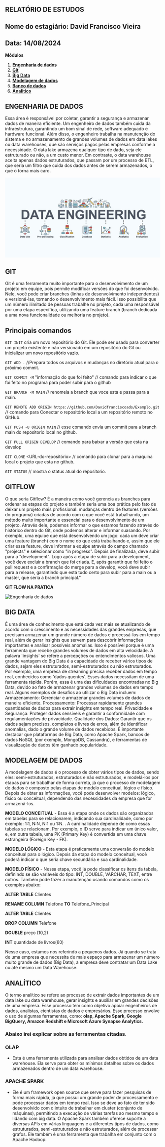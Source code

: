 ## RELATÓRIO DE ESTUDOS
## Nome do estagiário: David Francisco Vieira
## Data: 14/08/2024

**Módulos**  
1. [**Engenharia de dados**](#introducao)
2. [**Git**](#git)
3. [**Big Data**](#bigdata)
4. [**Modelagem de dados**](#modelodados)
5. [**Banco de dados**](#database)
6. [**Analitico**](#analítico)



## ENGENHARIA DE DADOS
Essa área é responsável por coletar, garantir a segurança e armazenar dados de maneira eficiente. Um engenheiro de dados também cuida da infraestrutura, garantindo um bom sinal de rede, software adequado e hardware funcional. Além disso, o engenheiro trabalha na manutenção do sistema e no armazenamento de grandes volumes de dados em data lakes ou data warehouses, que são serviços pagos pelas empresas conforme a necessidade. O data lake armazena qualquer tipo de dado, seja ele estruturado ou não, a um custo menor. Em contraste, o data warehouse aceita apenas dados estruturados, que passam por um processo de ETL, que seria um filtro que cuida dos dados antes de serem armazenados, o que o torna mais caro.

![Engenharia de dados](imagens/engenharia_de_dados.jpg) 

## GIT 
Git é uma ferramenta muito importante para o desenvolvimento de um projeto em equipe, pois permite modificar versões do que foi desenvolvido. Nele, você pode criar branches (linhas de desenvolvimento independentes) e versioná-las, tornando o desenvolvimento mais fácil. Isso possibilita que um número ilimitado de pessoas trabalhe no projeto, cada uma responsável por uma etapa específica, utilizando uma feature branch (branch dedicada a uma nova funcionalidade ou melhoria no projeto).


## Principais comandos
                            
```GIT INIT``` 
cria um novo repositório do Git. Ele pode ser usado para converter um projeto existente e não versionado em um repositório do Git ou inicializar um novo repositório vazio.

```GIT ADD .``` //Prepara todos os arquivos e mudanças no diretório atual para o próximo commit.

```GIT COMMIT -M``` "informação do que foi feito" //
comando para indicar o que foi feito no programa para poder subir para o github


```GIT BRANCH -M MAIN``` // 
renomeia a branch que voce esta e passa para a main.

```GIT REMOTE ADD ORIGIN https://github.com/Davidfranciscoads/Exemplo.git ``` //
comando para Conectar o repositório local a um repositório remoto no GitHub.

```GIT PUSH -U ORIGIN MAIN``` 
// esse comando envia um commit para a branch main do repositorio local no github.

```GIT PULL ORIGIN DEVELOP``` 
// comando para baixar a versão que esta na develop 

```GIT CLONE``` <URL-do-repositório>
// comando para clonar para a maquina local o projeto que esta no github.

```GIT STATUS``` 
// mostra o status atual do repositorio.


## GITFLOW
O que seria Gitflow? É a maneira como você gerencia as branches para ordenar as etapas do projeto e também seria uma boa prática pelo fato de deixar um projeto mais profissional. mudanças dentro de features (versões do programa) criadas de acordo com o que você está trabalhando, um método muito importante e essencial para o desenvolvimento de um projeto. Através dele, podemos informar o que estamos fazendo através do histórico dentro do Git, onde podemos alterar e informar suasando. Por exemplo, uma equipe que está desenvolvendo um jogo: cada um deve criar uma feature (branch) com o nome do que está trabalhando e, assim que ele criar essa feature, deve informar a equipe através do campo chamado "projects" e selecionar como "in progress". Depois de finalizada, deve subir para a "development". Logo após a etapa de subir para a development, você deve excluir a branch que foi criada. E, após garantir que foi feito o pull request e a confirmação do merge para a develop, você deve subir para a release, garantindo que está tudo certo para subir para a main ou a master, que seria a branch principal."

**GIT FLOW NA PRATICA** 

![Engenharia de dados](/git_flow.jpg) 


## BIG DATA
É uma área de conhecimento que está cada vez mais se atualizando de acordo com o crescimento e as necessidades das grandes empresas, que precisam armazenar um grande número de dados e processá-los em tempo real, além de gerar insights que servem para descobrir informações importantes e analisar possíveis anomalias. Isso é possível porque é uma ferramenta que recebe grandes volumes de dados em alta velocidade. A palavra 'insights' se refere a percepções ou entendimentos valiosos.
Uma grande vantagem do Big Data é a capacidade de receber vários tipos de dados, sejam eles estruturados, semi-estruturados ou não estruturados. Por exemplo, uma empresa de streaming precisa receber dados em tempo real, conhecidos como 'dados quentes'. Esses dados necessitam de uma ferramenta rápida. Porém, essa é uma das dificuldades encontradas no Big Data, devido ao fato de armazenar grandes volumes de dados em tempo real.
Alguns exemplos de desafios ao utilizar o Big Data incluem:
Armazenamento: Gerenciar e armazenar grandes volumes de dados de maneira eficiente.
Processamento: Processar rapidamente grandes quantidades de dados para extrair insights em tempo real.
Privacidade e Segurança: Proteger dados sensíveis e garantir a conformidade com regulamentações de privacidade.
Qualidade dos Dados: Garantir que os dados sejam precisos, completos e livres de erros, além de identificar anomalias, dado o grande volume de dados recebidos.
É importante destacar que plataformas de Big Data, como Apache Spark, bancos de dados NoSQL (por exemplo, MongoDB, Cassandra), e ferramentas de visualização de dados têm ganhado popularidade.

## MODELAGEM DE DADOS 

A modelagem de dados é o processo de obter vários tipos de dados, sendo eles: semi-estruturados, estruturados e não estruturados, e modelá-los por etapas para se trabalhar de forma correta, já que o processo de modelagem de dados é composto pelas etapas de modelo conceitual, lógico e físico. Depois de obter as informações, você pode desenvolver modelos: lógico, físico ou conceitual, dependendo das necessidades da empresa que for armazená-los.

**MODELO CONCEITUAL** - Essa é a etapa onde os dados são organizados em tabelas para se relacionarem, indicando sua cardinalidade, como por exemplo: 1:1, N:N, N:1 ou 1:N.
. A cardinalidade depende de como essas tabelas se relacionam. Por exemplo, o ID serve para indicar um único valor, e, em outra tabela, uma PK (Primary Key) é convertida em uma chave estrangeira (Foreign Key - FK).

**MODELO LÓGICO** - Esta etapa é praticamente uma conversão do modelo conceitual para o lógico. Depois da etapa do modelo conceitual, você poderá indicar o que seria chave secundária e sua cardinalidade.

**MODELO FÍSICO** - Nessa etapa, você já pode classificar os itens da tabela, definindo se são variáveis do tipo: INT, DOUBLE, VARCHAR, TEXT, entre outros. Também pode fazer a manutenção usando comandos como os exemplos abaixo:

**ALTER TABLE** Clientes

**RENAME COLUMN** Telefone **TO** Telefone_Principal

**ALTER TABLE** Clientes

**DROP COLUMN** Telefone

**DOUBLE** preço (10,2)   

**INT** quantidade de livros(60)

Nesse caso, estamos nos referindo a pequenos dados. Já quando se trata de uma empresa que necessita de mais espaço para armazenar um número muito grande de dados (Big Data), a empresa deve contratar um Data Lake ou até mesmo um Data Warehouse.

## ANALÍTICO

O termo analítico se refere ao processo de extrair dados importantes de um data lake ou data warehouse, gerar insights e auxiliar em grandes decisões de uma empresa. Esse processo tem como objetivo apoiar engenheiros de dados, analistas, cientistas de dados e empresários.
Esse processo envolve o uso de algumas ferramentas, como: **olap, Apache Spark, Google BigQuery, Amazon Redshift e Microsoft Azure Synapse Analytics.**

### Abaixo irei explicar sobre as ferramentas citadas.

### OLAP
- Esta é uma ferramenta utilizada para analisar dados obtidos de um data warehouse. Ela serve para obter os mínimos detalhes sobre os dados armazenados dentro de um data warehouse.

### APACHE SPARK 

- Ele é um framework open source que serve para fazer pesquisas de forma mais rápida, já que possui um grande poder de processamento e pode processar dados em tempo real. Isso se deve ao fato de ter sido desenvolvido com o intuito de trabalhar em cluster (conjunto de máquinas), permitindo a execução de várias tarefas ao mesmo tempo e lidando com big data. O Apache Spark também oferece suporte a diversas APIs em várias linguagens e a diferentes tipos de dados, como estruturados, semi-estruturados e não estruturados, além de processar grafos. Ele também é uma ferramenta que trabalha em conjunto com o Apache Hadoop.